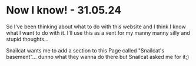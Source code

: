 # Now I know! - 31.05.24

So I've been thinking about what to do with this website and I think I know what I want to do with it.
I'll use this as a vent for my manny manny silly and stupid thoughts...

Snailcat wants me to add a section to this Page called "Snailcat's basement"... dunno what they wanna do there but Snailcat asked me for it;)
